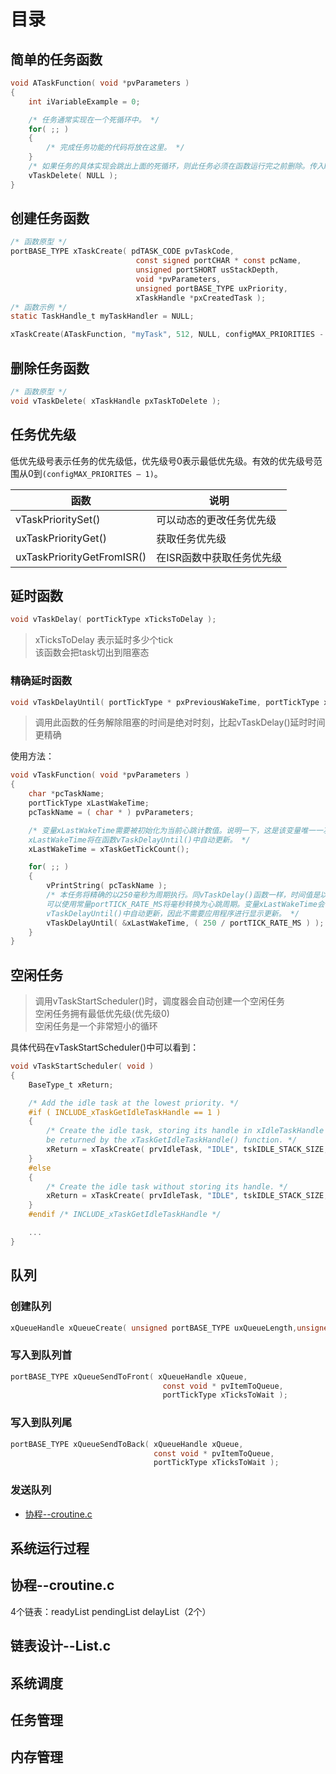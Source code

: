 # 目录

## 简单的任务函数
```c
void ATaskFunction( void *pvParameters )
{
    int iVariableExample = 0;

    /* 任务通常实现在一个死循环中。 */
    for( ;; )
    {
        /* 完成任务功能的代码将放在这里。 */
    }
    /* 如果任务的具体实现会跳出上面的死循环，则此任务必须在函数运行完之前删除。传入NULL参数表示删除的是当前任务 */
    vTaskDelete( NULL );
}
```
## 创建任务函数
```c
/* 函数原型 */
portBASE_TYPE xTaskCreate( pdTASK_CODE pvTaskCode,
                            const signed portCHAR * const pcName,
                            unsigned portSHORT usStackDepth,
                            void *pvParameters,
                            unsigned portBASE_TYPE uxPriority,
                            xTaskHandle *pxCreatedTask );
/* 函数示例 */
static TaskHandle_t myTaskHandler = NULL;

xTaskCreate(ATaskFunction, "myTask", 512, NULL, configMAX_PRIORITIES - 4, &myTaskHandler);
```

## 删除任务函数
```c
/* 函数原型 */
void vTaskDelete( xTaskHandle pxTaskToDelete );
```

## 任务优先级
低优先级号表示任务的优先级低，优先级号0表示最低优先级。有效的优先级号范围从0到`(configMAX_PRIORITES – 1)`。

|函数|说明|
|---|---|
|vTaskPrioritySet()|可以动态的更改任务优先级|
|uxTaskPriorityGet()|获取任务优先级|
|uxTaskPriorityGetFromISR()|在ISR函数中获取任务优先级|

## 延时函数
```c
void vTaskDelay( portTickType xTicksToDelay );
```
> xTicksToDelay 表示延时多少个tick \
> 该函数会把task切出到阻塞态

### 精确延时函数
```c
void vTaskDelayUntil( portTickType * pxPreviousWakeTime, portTickType xTimeIncrement );
```
> 调用此函数的任务解除阻塞的时间是绝对时刻，比起vTaskDelay()延时时间更精确

使用方法：

```c
void vTaskFunction( void *pvParameters )
{
    char *pcTaskName;
    portTickType xLastWakeTime;
    pcTaskName = ( char * ) pvParameters;

    /* 变量xLastWakeTime需要被初始化为当前心跳计数值。说明一下，这是该变量唯一一次被显式赋值。之后，
    xLastWakeTime将在函数vTaskDelayUntil()中自动更新。 */
    xLastWakeTime = xTaskGetTickCount();

    for( ;; )
    {
        vPrintString( pcTaskName );
        /* 本任务将精确的以250毫秒为周期执行。同vTaskDelay()函数一样，时间值是以心跳周期为单位的，
        可以使用常量portTICK_RATE_MS将毫秒转换为心跳周期。变量xLastWakeTime会在
        vTaskDelayUntil()中自动更新，因此不需要应用程序进行显示更新。 */
        vTaskDelayUntil( &xLastWakeTime, ( 250 / portTICK_RATE_MS ) );
    }
}
```

## 空闲任务

> 调用vTaskStartScheduler()时，调度器会自动创建一个空闲任务 \
> 空闲任务拥有最低优先级(优先级0) \
> 空闲任务是一个非常短小的循环

具体代码在vTaskStartScheduler()中可以看到：

```c
void vTaskStartScheduler( void )
{
    BaseType_t xReturn;

    /* Add the idle task at the lowest priority. */
    #if ( INCLUDE_xTaskGetIdleTaskHandle == 1 )
    {
        /* Create the idle task, storing its handle in xIdleTaskHandle so it can
        be returned by the xTaskGetIdleTaskHandle() function. */
        xReturn = xTaskCreate( prvIdleTask, "IDLE", tskIDLE_STACK_SIZE, ( void * ) NULL, ( tskIDLE_PRIORITY | portPRIVILEGE_BIT ), &xIdleTaskHandle ); /*lint !e961 MISRA exception, justified as it is not a redundant explicit cast to all supported compilers. */
    }
    #else
    {
        /* Create the idle task without storing its handle. */
        xReturn = xTaskCreate( prvIdleTask, "IDLE", tskIDLE_STACK_SIZE, ( void * ) NULL, ( tskIDLE_PRIORITY | portPRIVILEGE_BIT ), NULL );  /*lint !e961 MISRA exception, justified as it is not a redundant explicit cast to all supported compilers. */
    }
    #endif /* INCLUDE_xTaskGetIdleTaskHandle */

    ...
}
```

## 队列
### 创建队列
```c
xQueueHandle xQueueCreate( unsigned portBASE_TYPE uxQueueLength,unsigned portBASE_TYPE uxItemSize );
```

### 写入到队列首
```c
portBASE_TYPE xQueueSendToFront( xQueueHandle xQueue,
                                  const void * pvItemToQueue,
                                  portTickType xTicksToWait );
```
### 写入到队列尾
```c
portBASE_TYPE xQueueSendToBack( xQueueHandle xQueue,
                                const void * pvItemToQueue,
                                portTickType xTicksToWait );
```

### 发送队列

* [协程--croutine.c](#协程--croutine.c)

## 系统运行过程

## 协程--croutine.c
4个链表：readyList  pendingList  delayList（2个）
## 链表设计--List.c

## 系统调度

## 任务管理

## 内存管理